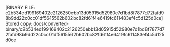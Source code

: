 [BINARY FILE: c2b534ed199169402c2126250ebb13d05915d52980e7d1bd8f7877d72fafd98b9dd22c0cc01df5615562b602bc82fd61f4e6419fc611483ef4c5d125d0ce]
Stored copy: docs/converted-binary/c2b534ed199169402c2126250ebb13d05915d52980e7d1bd8f7877d72fafd98b9dd22c0cc01df5615562b602bc82fd61f4e6419fc611483ef4c5d125d0ce
